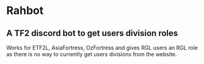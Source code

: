 

# Rahbot

## A TF2 discord bot to get users division roles

Works for ETF2L, AsiaFortress, OzFortress and gives RGL users an RGL role as there is no way to currently get users divisions from the website.

